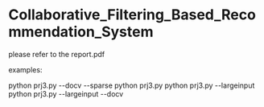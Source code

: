 # Collaborative_Filtering_Based_Recommendation_System

please refer to the report.pdf

examples:

python prj3.py  --docv --sparse
python prj3.py 
python prj3.py --largeinput
python prj3.py --largeinput --docv
